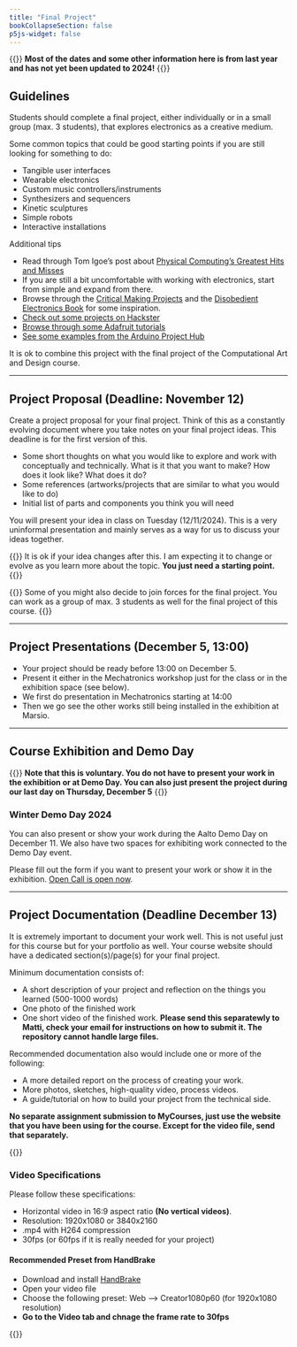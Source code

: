 ```yaml
---
title: "Final Project"
bookCollapseSection: false
p5js-widget: false
---
```


{{<hint danger>}}
**Most of the dates and some other information here is from last year and has not yet been updated to 2024!**
{{</hint>}}

## Guidelines

Students should complete a final project, either individually or in a small group (max. 3 students), that explores electronics as a creative medium.

Some common topics that could be good starting points if you are still looking for something to do:
- Tangible user interfaces
- Wearable electronics
- Custom music controllers/instruments
- Synthesizers and sequencers
- Kinetic sculptures
- Simple robots
- Interactive installations 

Additional tips
- Read through Tom Igoe’s post about [Physical Computing’s Greatest Hits and Misses](https://www.tigoe.com/blog/category/physicalcomputing/176/)
- If you are still a bit uncomfortable with working with electronics, start from simple and expand from there.
- Browse through the [Critical Making Projects](http://www.conceptlab.com/criticalmaking/) and the [Disobedient Electronics Book](http://www.disobedientelectronics.com/) for some inspiration.
- [Check out some projects on Hackster](https://www.hackster.io/)
- [Browse through some Adafruit tutorials](https://learn.adafruit.com/)
- [See some examples from the Arduino Project Hub](https://create.arduino.cc/projecthub)

It is ok to combine this project with the final project of the Computational Art and Design course.

---

## Project Proposal (Deadline: November 12)

Create a project proposal for your final project. Think of this as a constantly evolving document where you take notes on your final project ideas. This deadline is for the first version of this.

- Some short thoughts on what you would like to explore and work with conceptually and technically. What is it that you want to make? How does it look like? What does it do?
- Some references (artworks/projects that are similar to what you would like to do)
- Initial list of parts and components you think you will need

You will present your idea in class on Tuesday (12/11/2024). This is a very uninformal presentation and mainly serves as a way for us to discuss your ideas together.

{{<hint info>}}
It is ok if your idea changes after this. I am expecting it to change or evolve as you learn more about the topic. **You just need a starting point.**
{{</hint>}}

{{<hint info>}}
Some of you might also decide to join forces for the final project. You can work as a group of max. 3 students as well for the final project of this course.
{{</hint>}}

---

## Project Presentations (December 5, 13:00)

- Your project should be ready before 13:00 on December 5.
- Present it either in the Mechatronics workshop just for the class or in the exhibition space (see below).
- We first do presentation in Mechatronics starting at 14:00
- Then we go see the other works still being installed in the exhibition at Marsio.

---

## Course Exhibition and Demo Day

{{<hint info>}}
**Note that this is voluntary. You do not have to present your work in the exhibition or at Demo Day. You can also just present the project during our last day on Thursday, December 5**
{{</hint>}}

### Winter Demo Day 2024

You can also present or show your work during the Aalto Demo Day on December 11. We also have two spaces for exhibiting work connected to the Demo Day event.  

Please fill out the form if you want to present your work or show it in the exhibition. [Open Call is open now](https://medialabdemoday.aalto.fi/2024-winter/open-call/).

---

## Project Documentation (Deadline December 13)

It is extremely important to document your work well. This is not useful just for this course but for your portfolio as well. Your course website should have a dedicated section(s)/page(s) for your final project.

Minimum documentation consists of:

- A short description of your project and reflection on the things you learned (500-1000 words)
- One photo of the finished work
- One short video of the finished work. **Please send this separatewly to Matti, check your email for instructions on how to submit it. The repository cannot handle large files.**

Recommended documentation also would include one or more of the following:

- A more detailed report on the process of creating your work.
- More photos, sketches, high-quality video, process videos.
- A guide/tutorial on how to build your project from the technical side. 

**No separate assignment submission to MyCourses, just use the website that you have been using for the course. Except for the video file, send that separately.**

{{<hint info>}}
### Video Specifications

Please follow these specifications:

- Horizontal video in 16:9 aspect ratio **(No vertical videos)**.
- Resolution: 1920x1080 or 3840x2160
- .mp4 with H264 compression
- 30fps (or 60fps if it is really needed for your project)

#### Recommended Preset from HandBrake 

- Download and install [HandBrake](https://handbrake.fr/)
- Open your video file
- Choose the following preset: Web --> Creator1080p60 (for 1920x1080 resolution)
- **Go to the Video tab and chnage the frame rate to 30fps**

{{</hint>}}